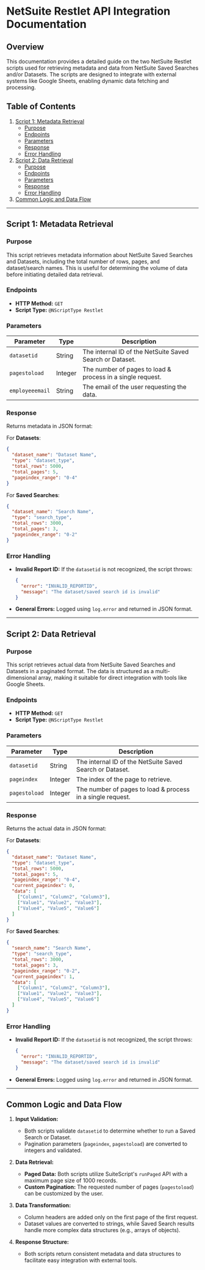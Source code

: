 # NetSuite Restlet API Integration Documentation

## Overview
This documentation provides a detailed guide on the two NetSuite Restlet scripts used for retrieving metadata and data from NetSuite Saved Searches and/or Datasets. The scripts are designed to integrate with external systems like Google Sheets, enabling dynamic data fetching and processing.

## Table of Contents
1. [Script 1: Metadata Retrieval](#script-1-metadata-retrieval)
   - [Purpose](#purpose)
   - [Endpoints](#endpoints)
   - [Parameters](#parameters)
   - [Response](#response)
   - [Error Handling](#error-handling)
2. [Script 2: Data Retrieval](#script-2-data-retrieval)
   - [Purpose](#purpose-1)
   - [Endpoints](#endpoints-1)
   - [Parameters](#parameters-1)
   - [Response](#response-1)
   - [Error Handling](#error-handling-1)
3. [Common Logic and Data Flow](#common-logic-and-data-flow)

---

## Script 1: Metadata Retrieval

### Purpose
This script retrieves metadata information about NetSuite Saved Searches and Datasets, including the total number of rows, pages, and dataset/search names. This is useful for determining the volume of data before initiating detailed data retrieval.

### Endpoints
- **HTTP Method:** `GET`
- **Script Type:** `@NScriptType Restlet`

### Parameters
| Parameter       | Type    | Description                                              |
|-----------------|---------|----------------------------------------------------------|
| `datasetid`     | String  | The internal ID of the NetSuite Saved Search or Dataset.  |
| `pagestoload`   | Integer | The number of pages to load & process in a single request.         |
| `employeeemail` | String  | The email of the user requesting the data.               |

### Response
Returns metadata in JSON format:

For **Datasets**:
```json
{
  "dataset_name": "Dataset Name",
  "type": "dataset_type",
  "total_rows": 5000,
  "total_pages": 5,
  "pageindex_range": "0-4"
}
```

For **Saved Searches**:
```json
{
  "dataset_name": "Search Name",
  "type": "search_type",
  "total_rows": 3000,
  "total_pages": 3,
  "pageindex_range": "0-2"
}
```

### Error Handling
- **Invalid Report ID:** If the `datasetid` is not recognized, the script throws:
  ```json
  {
    "error": "INVALID_REPORTID",
    "message": "The dataset/saved search id is invalid"
  }
  ```
- **General Errors:** Logged using `log.error` and returned in JSON format.

---

## Script 2: Data Retrieval

### Purpose
This script retrieves actual data from NetSuite Saved Searches and Datasets in a paginated format. The data is structured as a multi-dimensional array, making it suitable for direct integration with tools like Google Sheets.

### Endpoints
- **HTTP Method:** `GET`
- **Script Type:** `@NScriptType Restlet`

### Parameters
| Parameter       | Type    | Description                                              |
|-----------------|---------|----------------------------------------------------------|
| `datasetid`     | String  | The internal ID of the NetSuite Saved Search or Dataset.  |
| `pageindex`     | Integer | The index of the page to retrieve.                        |
| `pagestoload`   | Integer | The number of pages to load & process in a single request.         |

### Response
Returns the actual data in JSON format:

For **Datasets**:
```json
{
  "dataset_name": "Dataset Name",
  "type": "dataset_type",
  "total_rows": 5000,
  "total_pages": 5,
  "pageindex_range": "0-4",
  "current_pageindex": 0,
  "data": [
    ["Column1", "Column2", "Column3"],
    ["Value1", "Value2", "Value3"],
    ["Value4", "Value5", "Value6"]
  ]
}
```

For **Saved Searches**:
```json
{
  "search_name": "Search Name",
  "type": "search_type",
  "total_rows": 3000,
  "total_pages": 3,
  "pageindex_range": "0-2",
  "current_pageindex": 1,
  "data": [
    ["Column1", "Column2", "Column3"],
    ["Value1", "Value2", "Value3"],
    ["Value4", "Value5", "Value6"]
  ]
}
```

### Error Handling
- **Invalid Report ID:** If the `datasetid` is not recognized, the script throws:
  ```json
  {
    "error": "INVALID_REPORTID",
    "message": "The dataset/saved search id is invalid"
  }
  ```
- **General Errors:** Logged using `log.error` and returned in JSON format.

---

## Common Logic and Data Flow

1. **Input Validation:**
   - Both scripts validate `datasetid` to determine whether to run a Saved Search or Dataset.
   - Pagination parameters (`pageindex`, `pagestoload`) are converted to integers and validated.

2. **Data Retrieval:**
   - **Paged Data:** Both scripts utilize SuiteScript's `runPaged` API with a maximum page size of 1000 records.
   - **Custom Pagination:** The requested number of pages (`pagestoload`) can be customized by the user.

3. **Data Transformation:**
   - Column headers are added only on the first page of the first request.
   - Dataset values are converted to strings, while Saved Search results handle more complex data structures (e.g., arrays of objects).

4. **Response Structure:**
   - Both scripts return consistent metadata and data structures to facilitate easy integration with external tools.
